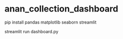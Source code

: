 # anan_collection_dashboard
pip install pandas matplotlib seaborn streamlit

streamlit run dashboard.py
